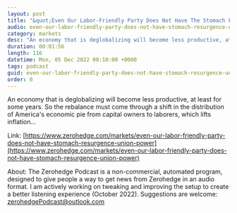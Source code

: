 ```yaml
---
layout: post
title: "&quot;Even Our Labor-Friendly Party Does Not Have The Stomach For The Resurgence Of Union Power&quot;"
audio: even-our-labor-friendly-party-does-not-have-stomach-resurgence-union-power-0
category: markets
desc: "An economy that is deglobalizing will become less productive, at least for some years. So the rebalance must come through a shift in the distribution of America's economic pie from capital owners to laborers, which lifts inflation..."
duration: 00:01:56
length: 116
datetime: Mon, 05 Dec 2022 00:10:00 +0000
tags: podcast
guid: even-our-labor-friendly-party-does-not-have-stomach-resurgence-union-power-0
order: 0
---
```

An economy that is deglobalizing will become less productive, at least for some years. So the rebalance must come through a shift in the distribution of America's economic pie from capital owners to laborers, which lifts inflation...

Link: [https://www.zerohedge.com/markets/even-our-labor-friendly-party-does-not-have-stomach-resurgence-union-power](https://www.zerohedge.com/markets/even-our-labor-friendly-party-does-not-have-stomach-resurgence-union-power)

About: The Zerohedge Podcast is a non-commercial, automated program, designed to give people a way to get news from Zerohedge in an audio format.  I am actively working on tweaking and improving the setup to create a better listening experience (October 2022).  Suggestions are welcome: [zerohedgePodcast@outlook.com](mailto:zerohedgePodcast@outlook.com)